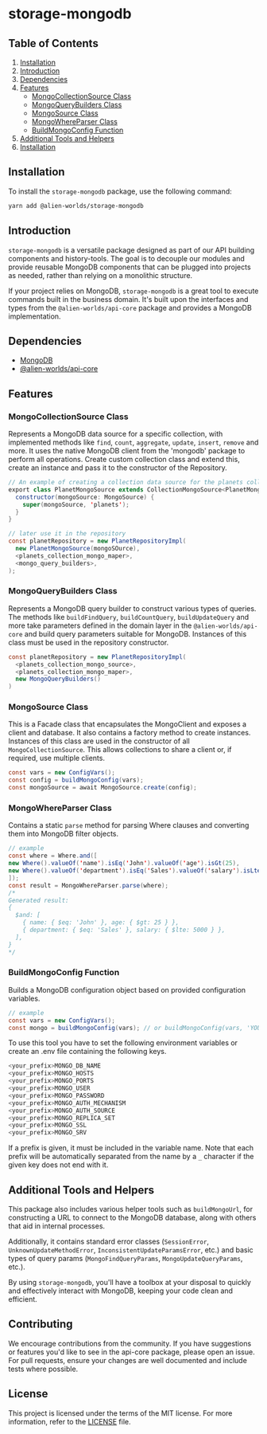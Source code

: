 # storage-mongodb

## Table of Contents

1. [Installation](#installation)
2. [Introduction](#introduction)
3. [Dependencies](#dependencies)
4. [Features](#features)
   - [MongoCollectionSource Class](#mongocollectionsource-class)
   - [MongoQueryBuilders Class](#mongoquerybuilders-class)
   - [MongoSource Class](#mongosource-class)
   - [MongoWhereParser Class](#mongowhereparser-class)
   - [BuildMongoConfig Function](#buildmongoconfig-function)
5. [Additional Tools and Helpers](#additional-tools-and-helpers)
6. [Installation](#installation)

## Installation

To install the `storage-mongodb` package, use the following command:

```bash
yarn add @alien-worlds/storage-mongodb
```

## Introduction

`storage-mongodb` is a versatile package designed as part of our API building components and history-tools. The goal is to decouple our modules and provide reusable MongoDB components that can be plugged into projects as needed, rather than relying on a monolithic structure.

If your project relies on MongoDB, `storage-mongodb` is a great tool to execute commands built in the business domain. It's built upon the interfaces and types from the `@alien-worlds/api-core` package and provides a MongoDB implementation.

## Dependencies

- [MongoDB](https://github.com/mongodb)
- [@alien-worlds/api-core](https://github.com/Alien-Worlds/api-core)

## Features

### MongoCollectionSource Class

Represents a MongoDB data source for a specific collection, with implemented methods like `find`, `count`, `aggregate`, `update`, `insert`, `remove` and more. It uses the native MongoDB client from the 'mongodb' package to perform all operations. Create custom collection class and extend this, create an instance and pass it to the constructor of the Repository.

```java
// An example of creating a collection data source for the planets collection
export class PlanetMongoSource extends CollectionMongoSource<PlanetMongoModel> {
  constructor(mongoSource: MongoSource) {
    super(mongoSource, 'planets');
  }
}

// later use it in the repository
const planetRepository = new PlanetRepositoryImpl(
  new PlanetMongoSource(mongoSOurce),
  <planets_collection_mongo_maper>,
  <mongo_query_builders>,
);

```

### MongoQueryBuilders Class

Represents a MongoDB query builder to construct various types of queries. The methods like `buildFindQuery`, `buildCountQuery`, `buildUpdateQuery` and more take parameters defined in the domain layer in the `@alien-worlds/api-core` and build query parameters suitable for MongoDB. Instances of this class must be used in the repository constructor.

```java
const planetRepository = new PlanetRepositoryImpl(
  <planets_collection_mongo_source>,
  <planets_collection_mongo_maper>,
  new MongoQueryBuilders()
)
```

### MongoSource Class

This is a Facade class that encapsulates the MongoClient and exposes a client and database. It also contains a factory method to create instances. Instances of this class are used in the constructor of all `MongoCollectionSource`. This allows collections to share a client or, if required, use multiple clients.

```java
const vars = new ConfigVars();
const config = buildMongoConfig(vars);
const mongoSource = await MongoSource.create(config);
```

### MongoWhereParser Class

Contains a static `parse` method for parsing Where clauses and converting them into MongoDB filter objects.

```java
// example
const where = Where.and([
new Where().valueOf('name').isEq('John').valueOf('age').isGt(25),
new Where().valueOf('department').isEq('Sales').valueOf('salary').isLte(5000),
]);
const result = MongoWhereParser.parse(where);
/*
Generated result:
{
  $and: [
    { name: { $eq: 'John' }, age: { $gt: 25 } },
    { department: { $eq: 'Sales' }, salary: { $lte: 5000 } },
  ],
}
*/
```

### BuildMongoConfig Function

Builds a MongoDB configuration object based on provided configuration variables.

```java
// example
const vars = new ConfigVars();
const mongo = buildMongoConfig(vars); // or buildMongoConfig(vars, 'YOUR_PREFIX');

```

To use this tool you have to set the following environment variables or create an .env file containing the following keys.

```bash
<your_prefix>MONGO_DB_NAME
<your_prefix>MONGO_HOSTS
<your_prefix>MONGO_PORTS
<your_prefix>MONGO_USER
<your_prefix>MONGO_PASSWORD
<your_prefix>MONGO_AUTH_MECHANISM
<your_prefix>MONGO_AUTH_SOURCE
<your_prefix>MONGO_REPLICA_SET
<your_prefix>MONGO_SSL
<your_prefix>MONGO_SRV
```

If a prefix is given, it must be included in the variable name. Note that each prefix will be automatically separated from the name by a `_` character if the given key does not end with it.

## Additional Tools and Helpers

This package also includes various helper tools such as `buildMongoUrl`, for constructing a URL to connect to the MongoDB database, along with others that aid in internal processes.

Additionally, it contains standard error classes (`SessionError`, `UnknownUpdateMethodError`, `InconsistentUpdateParamsError`, etc.) and basic types of query params (`MongoFindQueryParams`, `MongoUpdateQueryParams`, etc.).

By using `storage-mongodb`, you'll have a toolbox at your disposal to quickly and effectively interact with MongoDB, keeping your code clean and efficient.

## Contributing

We encourage contributions from the community. If you have suggestions or features you'd like to see in the api-core package, please open an issue. For pull requests, ensure your changes are well documented and include tests where possible.

## License

This project is licensed under the terms of the MIT license. For more information, refer to the [LICENSE](./LICENSE) file.
